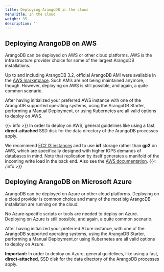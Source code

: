 ```yaml
---
title: Deploying ArangoDB in the cloud
menuTitle: In the Cloud
weight: 35
description: ''
---
```

## Deploying ArangoDB on AWS

ArangoDB can be deployed on AWS or other cloud platforms. AWS is the
infrastructure provider choice for some of the largest ArangoDB installations.

Up to and including ArangoDB 3.2, official ArangoDB AMI were available in the
[AWS marketplace](https://aws.amazon.com/marketplace/search/results/ref=dtl_navgno_search_box?page=1&searchTerms=arangodb).
Such AMIs are not being maintained anymore, though. However, deploying on AWS
is still possible, and again, a quite common scenario.

After having initialized your preferred AWS instance with one of the ArangoDB supported
operating systems, using the ArangoDB Starter, performing a Manual Deployment, or using
Kubernetes are all valid options to deploy on AWS.

{{< info >}}
In order to deploy on AWS, general guidelines like using a fast, **direct-attached**
SSD disk for the data directory of the ArangoDB processes apply.

We recommend [EC2 I3 instances](https://aws.amazon.com/ec2/instance-types/i3/)
and to use **io1** storage rather than **gp2** on AWS, which are specifically
designed with higher IOPS demands of databases in mind. Note that replication by
itself generates a manifold of the incoming write load in the back end. Also see the
[AWS documentation](https://docs.aws.amazon.com/AWSEC2/latest/UserGuide/EBSVolumeTypes.html).
{{< /info >}}

## Deploying ArangoDB on Microsoft Azure

ArangoDB can be deployed on Azure or other cloud platforms. Deploying on a cloud
provider is common choice and many of the most big ArangoDB installation are running
on the cloud.

No Azure-specific scripts or tools are needed to deploy on Azure. Deploying on Azure
is still possible, and again, a quite common scenario.

After having initialized your preferred Azure instance, with one of the ArangoDB supported
operating systems, using the ArangoDB Starter, performing a Manual Deployment,or using
Kubernetes are all valid options to deploy on Azure.

**Important:** In order to deploy on Azure, general guidelines, like using a fast,
**direct-attached**, SSD disk for the data directory of the ArangoDB processes
apply.
